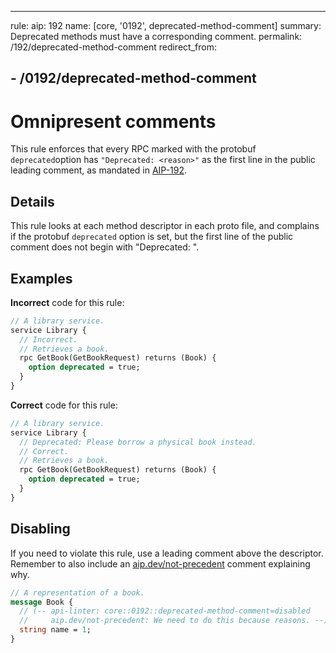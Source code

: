 --------------------------------------------------------------------------------

rule: aip: 192 name: [core, '0192', deprecated-method-comment] summary:
Deprecated methods must have a corresponding comment. permalink:
/192/deprecated-method-comment redirect_from:

## - /0192/deprecated-method-comment

# Omnipresent comments

This rule enforces that every RPC marked with the protobuf `deprecated`option
has `"Deprecated: <reason>"` as the first line in the public leading comment, as
mandated in [AIP-192][].

## Details

This rule looks at each method descriptor in each proto file, and complains if
the protobuf `deprecated` option is set, but the first line of the public
comment does not begin with "Deprecated: ".

## Examples

**Incorrect** code for this rule:

```proto
// A library service.
service Library {
  // Incorrect.
  // Retrieves a book.
  rpc GetBook(GetBookRequest) returns (Book) {
    option deprecated = true;
  }
}
```

**Correct** code for this rule:

```proto
// A library service.
service Library {
  // Deprecated: Please borrow a physical book instead.
  // Correct.
  // Retrieves a book.
  rpc GetBook(GetBookRequest) returns (Book) {
    option deprecated = true;
  }
}
```

## Disabling

If you need to violate this rule, use a leading comment above the descriptor.
Remember to also include an [aip.dev/not-precedent][] comment explaining why.

```proto
// A representation of a book.
message Book {
  // (-- api-linter: core::0192::deprecated-method-comment=disabled
  //     aip.dev/not-precedent: We need to do this because reasons. --)
  string name = 1;
}
```

[aip-192]: https://aip.dev/192
[aip.dev/not-precedent]: https://aip.dev/not-precedent
